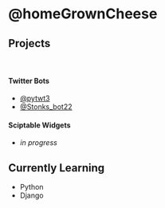# @homeGrownCheese


## Projects
<br>


#### Twitter Bots 
- [@pytwt3](https://twitter.com/pytwt3)
- [@Stonks_bot22](https://twitter.com/Stonks_bot22)

#### Sciptable Widgets

- _in progress_


## Currently Learning

- Python
- Django